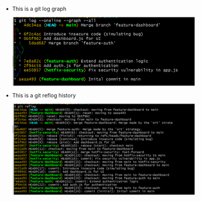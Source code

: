 <ul>
    <li>
    <p>This is a git log graph</p>
<img src="./{6C0F0D7D-C43B-41D4-864A-E2093FA8C43A}.png"/>
    </li>
    <li>
    
<p>This is a git reflog history</p>
<img src="./{FE37E105-40C4-474E-834C-61C52865ECF2}.png" />
    </li>
</ul>

